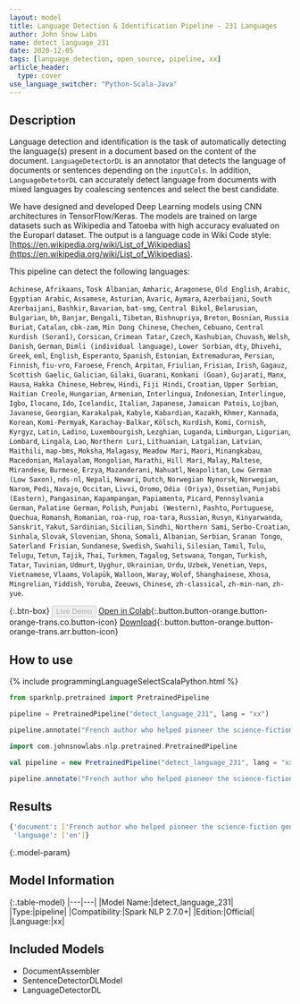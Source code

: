 ```yaml
---
layout: model
title: Language Detection & Identification Pipeline - 231 Languages
author: John Snow Labs
name: detect_language_231
date: 2020-12-05
tags: [language_detection, open_source, pipeline, xx]
article_header:
  type: cover
use_language_switcher: "Python-Scala-Java"
---
```


## Description

Language detection and identification is the task of automatically detecting the language(s) present in a document based on the content of the document. ``LanguageDetectorDL`` is an annotator that detects the language of documents or sentences depending on the ``inputCols``. In addition, ``LanguageDetetorDL`` can accurately detect language from documents with mixed languages by coalescing sentences and select the best candidate.

We have designed and developed Deep Learning models using CNN architectures in TensorFlow/Keras. The models are trained on large datasets such as Wikipedia and Tatoeba with high accuracy evaluated on the Europarl dataset. The output is a language code in Wiki Code style: [https://en.wikipedia.org/wiki/List_of_Wikipedias](https://en.wikipedia.org/wiki/List_of_Wikipedias).

This pipeline can detect the following languages:

`Achinese`, `Afrikaans`, `Tosk Albanian`, `Amharic`, `Aragonese`, `Old English`, `Arabic`, `Egyptian Arabic`, `Assamese`, `Asturian`, `Avaric`, `Aymara`, `Azerbaijani`, `South Azerbaijani`, `Bashkir`, `Bavarian`, `bat-smg`, `Central Bikol`, `Belarusian`, `Bulgarian`, `bh`, `Banjar`, `Bengali`, `Tibetan`, `Bishnupriya`, `Breton`, `Bosnian`, `Russia Buriat`, `Catalan`, `cbk-zam`, `Min Dong Chinese`, `Chechen`, `Cebuano`, `Central Kurdish (Soranî)`, `Corsican`, `Crimean Tatar`, `Czech`, `Kashubian`, `Chuvash`, `Welsh`, `Danish`, `German`, `Dimli (individual language)`, `Lower Sorbian`, `dty`, `Dhivehi`, `Greek`, `eml`, `English`, `Esperanto`, `Spanish`, `Estonian`, `Extremaduran`, `Persian`, `Finnish`, `fiu-vro`, `Faroese`, `French`, `Arpitan`, `Friulian`, `Frisian`, `Irish`, `Gagauz`, `Scottish Gaelic`, `Galician`, `Gilaki`, `Guarani`, `Konkani (Goan)`, `Gujarati`, `Manx`, `Hausa`, `Hakka Chinese`, `Hebrew`, `Hindi`, `Fiji Hindi`, `Croatian`, `Upper Sorbian`, `Haitian Creole`, `Hungarian`, `Armenian`, `Interlingua`, `Indonesian`, `Interlingue`, `Igbo`, `Ilocano`, `Ido`, `Icelandic`, `Italian`, `Japanese`, `Jamaican Patois`, `Lojban`, `Javanese`, `Georgian`, `Karakalpak`, `Kabyle`, `Kabardian`, `Kazakh`, `Khmer`, `Kannada`, `Korean`, `Komi-Permyak`, `Karachay-Balkar`, `Kölsch`, `Kurdish`, `Komi`, `Cornish`, `Kyrgyz`, `Latin`, `Ladino`, `Luxembourgish`, `Lezghian`, `Luganda`, `Limburgan`, `Ligurian`, `Lombard`, `Lingala`, `Lao`, `Northern Luri`, `Lithuanian`, `Latgalian`, `Latvian`, `Maithili`, `map-bms`, `Moksha`, `Malagasy`, `Meadow Mari`, `Maori`, `Minangkabau`, `Macedonian`, `Malayalam`, `Mongolian`, `Marathi`, `Hill Mari`, `Malay`, `Maltese`, `Mirandese`, `Burmese`, `Erzya`, `Mazanderani`, `Nahuatl`, `Neapolitan`, `Low German (Low Saxon)`, `nds-nl`, `Nepali`, `Newari`, `Dutch`, `Norwegian Nynorsk`, `Norwegian`, `Narom`, `Pedi`, `Navajo`, `Occitan`, `Livvi`, `Oromo`, `Odia (Oriya)`, `Ossetian`, `Punjabi (Eastern)`, `Pangasinan`, `Kapampangan`, `Papiamento`, `Picard`, `Pennsylvania German`, `Palatine German`, `Polish`, `Punjabi (Western)`, `Pashto`, `Portuguese`, `Quechua`, `Romansh`, `Romanian`, `roa-rup`, `roa-tara`, `Russian`, `Rusyn`, `Kinyarwanda`, `Sanskrit`, `Yakut`, `Sardinian`, `Sicilian`, `Sindhi`, `Northern Sami`, `Serbo-Croatian`, `Sinhala`, `Slovak`, `Slovenian`, `Shona`, `Somali`, `Albanian`, `Serbian`, `Sranan Tongo`, `Saterland Frisian`, `Sundanese`, `Swedish`, `Swahili`, `Silesian`, `Tamil`, `Tulu`, `Telugu`, `Tetun`, `Tajik`, `Thai`, `Turkmen`, `Tagalog`, `Setswana`, `Tongan`, `Turkish`, `Tatar`, `Tuvinian`, `Udmurt`, `Uyghur`, `Ukrainian`, `Urdu`, `Uzbek`, `Venetian`, `Veps`, `Vietnamese`, `Vlaams`, `Volapük`, `Walloon`, `Waray`, `Wolof`, `Shanghainese`, `Xhosa`, `Mingrelian`, `Yiddish`, `Yoruba`, `Zeeuws`, `Chinese`, `zh-classical`, `zh-min-nan`, `zh-yue`.

{:.btn-box}
<button class="button button-orange" disabled>Live Demo</button>
[Open in Colab](https://colab.research.google.com/github/JohnSnowLabs/spark-nlp-workshop/blob/master/jupyter/annotation/english/language-detection/Language_Detection_and_Indentification.ipynb){:.button.button-orange.button-orange-trans.co.button-icon}
[Download](https://s3.amazonaws.com/auxdata.johnsnowlabs.com/public/models/detect_language_231_xx_2.7.0_2.4_1607185843755.zip){:.button.button-orange.button-orange-trans.arr.button-icon}

## How to use

<div class="tabs-box" markdown="1">
{% include programmingLanguageSelectScalaPython.html %}

```python
from sparknlp.pretrained import PretrainedPipeline

pipeline = PretrainedPipeline("detect_language_231", lang = "xx")

pipeline.annotate("French author who helped pioneer the science-fiction genre.")
```
```scala
import com.johnsnowlabs.nlp.pretrained.PretrainedPipeline

val pipeline = new PretrainedPipeline("detect_language_231", lang = "xx")

pipeline.annotate("French author who helped pioneer the science-fiction genre.")
```
</div>

## Results

```bash
{'document': ['French author who helped pioneer the science-fiction genre.'],
 'language': ['en']}
```

{:.model-param}
## Model Information

{:.table-model}
|---|---|
|Model Name:|detect_language_231|
|Type:|pipeline|
|Compatibility:|Spark NLP 2.7.0+|
|Edition:|Official|
|Language:|xx|

## Included Models

 - DocumentAssembler
 - SentenceDetectorDLModel
 - LanguageDetectorDL